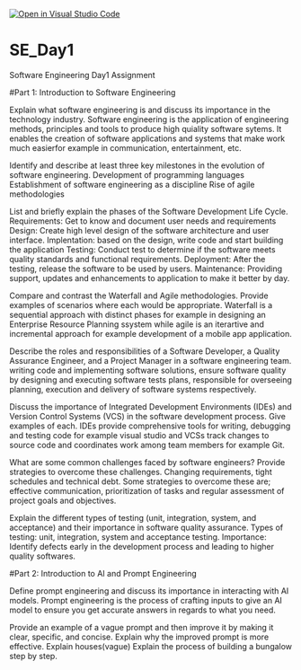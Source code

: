 [![Open in Visual Studio Code](https://classroom.github.com/assets/open-in-vscode-2e0aaae1b6195c2367325f4f02e2d04e9abb55f0b24a779b69b11b9e10269abc.svg)](https://classroom.github.com/online_ide?assignment_repo_id=15719437&assignment_repo_type=AssignmentRepo)
# SE_Day1
Software Engineering Day1 Assignment

#Part 1: Introduction to Software Engineering

Explain what software engineering is and discuss its importance in the technology industry.
Software engineering is the application of engineering methods, principles and tools to produce high quiality software sytems. It enables the creation of software applications and systems that make work much easierfor example in communication, entertainment, etc.


Identify and describe at least three key milestones in the evolution of software engineering.
Development of programming languages
Establishment of software engineering as a discipline
Rise of agile methodologies

List and briefly explain the phases of the Software Development Life Cycle.
Requirements: Get to know and document user needs and requirements
Design: Create high level design of the software architecture and user interface.
Implentation: based on the design, write code and start building the application
Testing: Conduct test to determine if the software meets quality standards and functional requirements.
Deployment: After the testing, release the software to be used by users.
Maintenance: Providing support, updates and enhancements to application to make it better by day.

Compare and contrast the Waterfall and Agile methodologies. Provide examples of scenarios where each would be appropriate.
Waterfall is a sequential approach with distinct phases for example in designing an Enterprise Resource Planning ssystem while agile is an iterartive and incremental approach for example development of a mobile app application.

Describe the roles and responsibilities of a Software Developer, a Quality Assurance Engineer, and a Project Manager in a software engineering team.
writing code and implementing software solutions, ensure software quality by designing and executing software tests plans, responsible for overseeing planning, execution and delivery of software systems respectively.

Discuss the importance of Integrated Development Environments (IDEs) and Version Control Systems (VCS) in the software development process. Give examples of each.
IDEs provide comprehensive tools for writing, debugging and testing code for example visual studio and VCSs track changes to source code and coordinates work among team members for example Git.

What are some common challenges faced by software engineers? Provide strategies to overcome these challenges.
Changing requirements, tight schedules and technical debt. Some strategies to overcome these are; effective communication, prioritization of tasks and regular assessment of project goals and objectives.

Explain the different types of testing (unit, integration, system, and acceptance) and their importance in software quality assurance.
Types of testing: unit, integration, system and acceptance testing.
Importance: Identify defects early in the development process and leading to higher quality softwares.

#Part 2: Introduction to AI and Prompt Engineering


Define prompt engineering and discuss its importance in interacting with AI models.
Prompt engineering is the process of crafting inputs to give an AI model to ensure you get accurate answers in regards to what you need.

Provide an example of a vague prompt and then improve it by making it clear, specific, and concise. Explain why the improved prompt is more effective.
Explain houses(vague)
Explain the process of building a bungalow step by step.
